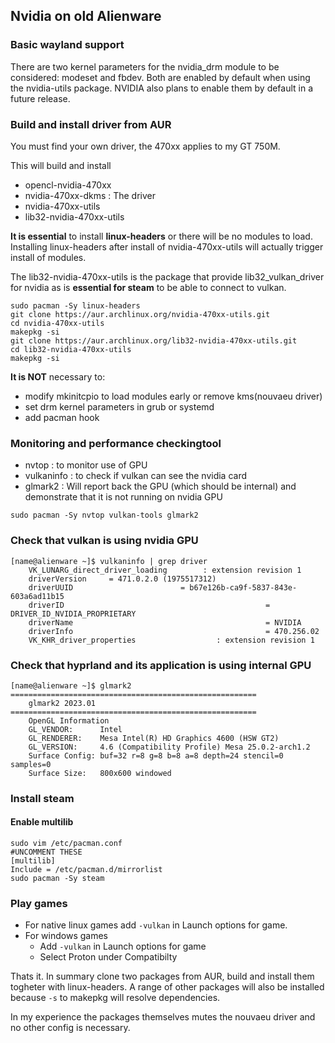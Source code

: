 ## Nvidia on old Alienware 

### Basic wayland support

There are two kernel parameters for the nvidia_drm module to be considered: modeset and fbdev. Both are enabled by default when using the nvidia-utils package. NVIDIA also plans to enable them by default in a future release.

### Build and install driver from AUR

You must find your own driver, the 470xx applies to my GT 750M.

This will build and install
- opencl-nvidia-470xx
- nvidia-470xx-dkms : The driver
- nvidia-470xx-utils
- lib32-nvidia-470xx-utils

**It is essential** to install **linux-headers** or there will be no modules to load. Installing linux-headers after install of nvidia-470xx-utils will actually trigger install of modules.  

The lib32-nvidia-470xx-utils is the package that provide lib32_vulkan_driver for nvidia as is **essential for steam** to be able to connect to vulkan.

```
sudo pacman -Sy linux-headers
git clone https://aur.archlinux.org/nvidia-470xx-utils.git
cd nvidia-470xx-utils
makepkg -si
git clone https://aur.archlinux.org/lib32-nvidia-470xx-utils.git
cd lib32-nvidia-470xx-utils
makepkg -si
```

**It is NOT** necessary to:
- modify mkinitcpio to load modules early or remove kms(nouvaeu driver)
- set drm kernel parameters in grub or systemd
- add pacman hook

### Monitoring and performance checkingtool

 - nvtop : to monitor use of GPU
 - vulkaninfo : to check if vulkan can see the nvidia card
 - glmark2 : Will report back the GPU (which should be internal) and demonstrate that it is not running on nvidia GPU
```
sudo pacman -Sy nvtop vulkan-tools glmark2
```

### Check that vulkan is using nvidia GPU

```
[name@alienware ~]$ vulkaninfo | grep driver
	VK_LUNARG_direct_driver_loading        : extension revision 1
	driverVersion     = 471.0.2.0 (1975517312)
	driverUUID                        = b67e126b-ca9f-5837-843e-603a6ad11b15
	driverID                                             = DRIVER_ID_NVIDIA_PROPRIETARY
	driverName                                           = NVIDIA
	driverInfo                                           = 470.256.02
	VK_KHR_driver_properties                  : extension revision 1
```


### Check that hyprland and its application is using internal GPU

```
[name@alienware ~]$ glmark2
=======================================================
    glmark2 2023.01
=======================================================
    OpenGL Information
    GL_VENDOR:      Intel
    GL_RENDERER:    Mesa Intel(R) HD Graphics 4600 (HSW GT2)
    GL_VERSION:     4.6 (Compatibility Profile) Mesa 25.0.2-arch1.2
    Surface Config: buf=32 r=8 g=8 b=8 a=8 depth=24 stencil=0 samples=0
    Surface Size:   800x600 windowed
```

### Install steam

#### Enable multilib
```
sudo vim /etc/pacman.conf
#UNCOMMENT THESE
[multilib]
Include = /etc/pacman.d/mirrorlist
sudo pacman -Sy steam
```

### Play games

- For native linux games add `-vulkan` in Launch options for game.
- For windows games
  - Add `-vulkan` in Launch options for game
  - Select Proton under Compatibilty

Thats it. In summary clone two packages from AUR, build and install them togheter with linux-headers. A range of other packages will also be installed because `-s` to makepkg will resolve dependencies. 

In my experience the packages themselves mutes the nouvaeu driver and no other config is necessary.